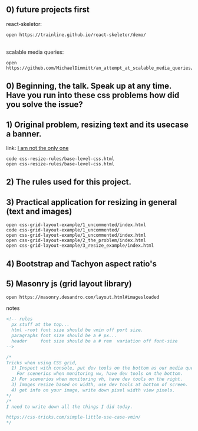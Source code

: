 ## 0) future projects first
react-skeletor:
```
open https://trainline.github.io/react-skeletor/demo/
```
<br/>scalable media queries:
```
open https://github.com/MichaelDimmitt/an_attempt_at_scalable_media_queries/blob/dev/index.html
```

## 0) Beginning, the talk. Speak up at any time. Have you run into these css problems how did you solve the issue?

## 1) Original problem, resizing text and its usecase a banner.
link: [I am not the only one](https://css-tricks.com/simple-little-use-case-vmin)
```
code css-resize-rules/base-level-css.html
open css-resize-rules/base-level-css.html
```

## 2) The rules used for this project.

## 3) Practical application for resizing in general (text and images)
```
open css-grid-layout-example/1_uncommented/index.html
code css-grid-layout-example/1_uncommented/
open css-grid-layout-example/1_uncommented/index.html
open css-grid-layout-example/2_the_problem/index.html
open css-grid-layout-example/3_resize_example/index.html

```

## 4) Bootstrap and Tachyon aspect ratio's

## 5) Masonry js (grid layout library)
```
open https://masonry.desandro.com/layout.html#imagesloaded
```


notes
```html
<!-- rules
  px stuff at the top...
  html -root font size should be vmin off port size.
  paragraphs font size should be a # px...
  header     font size should be a # rem  variation off font-size
-->
```

```javascript
/*
Tricks when using CSS grid,
  1) Inspect with console, put dev tools on the bottom as our media queries are all set to monitor the width ☝️ .
    For scenerios when monitoring vw, have dev tools on the bottom.
  2) For scenerios when monitoring vh, have dev tools on the right.
  3) Images resize based on width, use dev tools at bottom of screen.
  4) get info on your image, write down pixel width view pixels.
*/
/*
I need to write down all the things I did today.

https://css-tricks.com/simple-little-use-case-vmin/
*/
```
